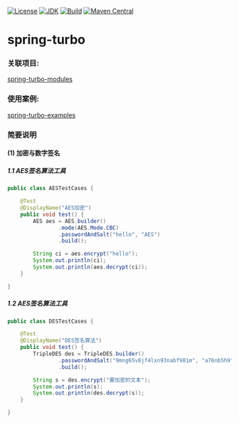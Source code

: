 [![License](http://img.shields.io/badge/License-Apache_2-red.svg?style=flat)](http://www.apache.org/licenses/LICENSE-2.0)
[![JDK](http://img.shields.io/badge/JDK-v8.0-yellow.svg)](http://www.oracle.com/technetwork/java/javase/downloads/index.html)
[![Build](http://img.shields.io/badge/Build-Maven_2-green.svg)](https://maven.apache.org/)
[![Maven Central](https://img.shields.io/maven-central/v/com.github.yingzhuo/spring-turbo.svg?label=Maven%20Central)](https://search.maven.org/search?q=g:%22com.github.yingzhuo%22%20AND%20a:%22spring-turbo%22)

# spring-turbo

### 关联项目:

[spring-turbo-modules](https://github.com/yingzhuo/spring-turbo-modules)

### 使用案例:

[spring-turbo-examples](https://github.com/yingzhuo/spring-turbo-examples)

### 简要说明

#### (1) 加密与数字签名

##### 1.1 AES签名算法工具

```java
public class AESTestCases {

    @Test
    @DisplayName("AES加密")
    public void test() {
        AES aes = AES.builder()
                .mode(AES.Mode.CBC)
                .passwordAndSalt("hello", "AES")
                .build();

        String ci = aes.encrypt("hello");
        System.out.println(ci);
        System.out.println(aes.decrypt(ci));
    }

}
```

##### 1.2 AES签名算法工具

```java
public class DESTestCases {

    @Test
    @DisplayName("DES签名算法")
    public void test() {
        TripleDES des = TripleDES.builder()
                .passwordAndSalt("9mng65v8jf4lxn93nabf981m", "a76nb5h9")
                .build();

        String s = des.encrypt("要加密的文本");
        System.out.println(s);
        System.out.println(des.decrypt(s));
    }

}
```